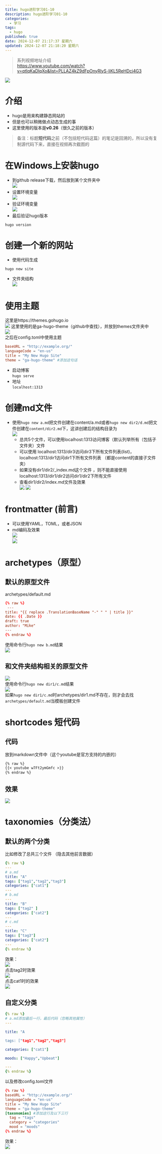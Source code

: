 ```yaml
---
title: hugo进阶学习01-10
description: hugo进阶学习01-10
categories:
  - 学习
tags:
  - hugo
published: true
date: 2024-12-07 21:17:37 星期六
updated: 2024-12-07 21:18:20 星期六
---
```

> 系列视频地址介绍  
> https://www.youtube.com/watch?v=qtIqKaDlqXo&list=PLLAZ4kZ9dFpOnyRlyS-liKL5ReHDcj4G3

![](attachments/img/ly-20241211002918095.png)  

# 介绍
- hugo是用来构建静态网站的
- 但是也可以稍微做点动态生成的事
- 这里使用的版本是**v0.26**（很久之前的版本）
> 备注：标题**短代码**之前（不包括短代码这篇）的笔记是回溯的，所以没有复制源代码下来，直接在视频再次截图的
# 在Windows上安装hugo
- 到github release下载，然后放到某个文件夹中  
  ![](attachments/img/ly-20241207212511906.png)
- 设置环境变量  
  ![](attachments/img/ly-20241207212612957.png)
- 验证环境变量  
  ![](attachments/img/ly-20241207212723313.png)
- 最后验证hugo版本  
``` shell
hugo version
```
# 创建一个新的网站
- 使用代码生成
```shell
hugo new site
```
- 文件夹结构  
  ![](attachments/img/ly-20241207213605162.png)
# 使用主题  
  这里是https://themes.gohugo.io  
  ![](attachments/img/ly-20241207213720473.png)  这里使用的是ga-hugo-theme（github中查找），并放到themes文件夹中  
  ![](attachments/img/ly-20241207213906540.png)  
  之后在config.toml中使用主题  
``` toml
baseURL = "http://example.org/"
languageCode = "en-us"
title = "My New Hugo Site"
theme = "ga-hugo-theme" #添加这句话
```
- 启动博客  
  ```hugo serve```
- 地址  
  ```localhost:1313```
# 创建md文件
- 使用```hugo new a.md```把文件创建在content/a.md或者```hugo new dir2/d.md```把文件创建在```content/dir2.md```下，这讲创建后的结构目录为  
  ![](attachments/img/ly-20241207220238301.png)  
  - 总共5个文件，可以使用localhost:1313访问博客（默认列举所有（包括子文件夹）文件
  - 可以使用 localhost:1313/dir3访问dir3下所有文件列表(list)，localhost:1313/dir1访问dir1下所有文件列表 （都是content的直接子文件夹）
  - 如果没有dir1/dir2/_index.md这个文件 ，则不能直接使用localhost:1313/dir1/dir2访问dir1/dir2下所有文件
  - 查看dir1/dir2/index.md文件及效果  
    ![](attachments/img/ly-20241207220756626.png)  ![](attachments/img/ly-20241207220823292.png)  
# frontmatter (前言)
- 可以使用YAML，TOML，或者JSON
- md编码及效果  
  ![](attachments/img/ly-20241207221905779.png)  
  ![](attachments/img/ly-20241207221849113.png)  
# archetypes（原型）
## 默认的原型文件
 archetypes/default.md  
``` toml    
{% raw %} 
 ---
title: "{{ replace .TranslationBaseName "-" " " | title }}"
date: {{ .Date }}
draft: true
author: "Mike"
---  
{% endraw %} 
```
 使用命令行```hugo new b.md```结果  
 ![](attachments/img/ly-20241207222919359.png)  
  ## 和文件夹结构相关的原型文件  
  ![](attachments/img/ly-20241207223314506.png)  
  使用命令行```hugo new dir1/c.md```结果  
  ![](attachments/img/ly-20241207223540672.png)  
  如果`hugo new dir1/c.md`时archetypes/dir1.md不存在，则才会去找```archetypes/default.md```当模板创建文件
# shortcodes 短代码
## 代码
放到markdown文件中（这个youtube是官方支持的内嵌的）
```markdown 
{% raw %} 
{{< youtube w7Ft2ymGmfc >}} 
{% endraw %} 
```
## 效果  
![](attachments/img/ly-20241207231024348.png)  
# taxonomies（分类法）
## 默认的两个分类
比如修改了总共三个文件 （隐去其他前言数据） 
```yaml    
{% raw %} 
---
# a.md
title: "A" 
tags: ["tag1","tag2","tag3"]
categories: ["cat1"]
---
# b.md
---
title: "B"
tags: ["tag2" ]
categories: ["cat2"]
---
# c.md
---
title: "C"
tags: ["tag3"]
categories: ["cat2"]
---   
{% endraw %} 
```
效果：  
![](attachments/img/ly-20241208111614218.png)  
点击tag2时效果  
![](attachments/img/ly-20241208111809062.png)  
点击cat1时的效果  
![](attachments/img/ly-20241208111825741.png)
## 自定义分类
```yaml  
{% raw %} 
# a.md添加最后一行，最后代码（忽略其他属性）
---

title: "A

tags: ["tag1","tag2","tag3"]

categories: ["cat1"]

moods: ["Happy","Upbeat"]

---  
{% endraw %} 
```
以及修改config.toml文件  
```toml  
{% raw %} 
baseURL = "http://example.org/"
languageCode = "en-us"
title = "My New Hugo Site"
theme = "ga-hugo-theme"
[taxonomies] #添加这行及以下三行
  tag = "tags"
  category = "categories"
  mood = "moods"  
{% endraw %} 
```
效果：  
![](attachments/img/ly-20241208112054900.png)      

